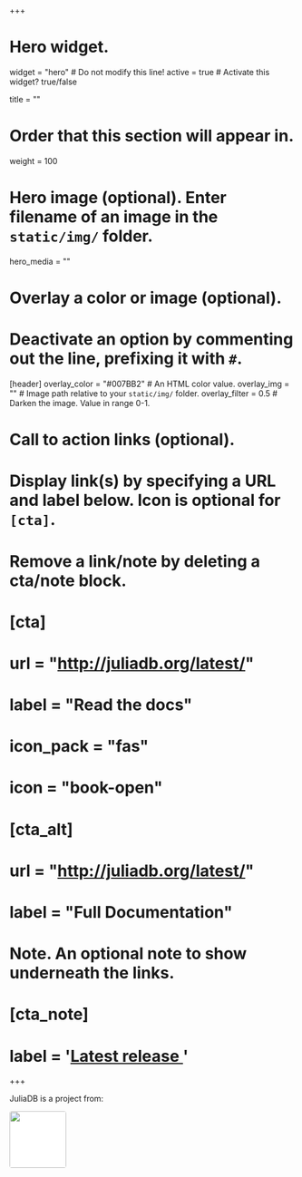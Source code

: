+++
# Hero widget.
widget = "hero"  # Do not modify this line!
active = true  # Activate this widget? true/false

title = ""

# Order that this section will appear in.
weight = 100

# Hero image (optional). Enter filename of an image in the `static/img/` folder.
hero_media = ""

# Overlay a color or image (optional).
#   Deactivate an option by commenting out the line, prefixing it with `#`.
[header]
  overlay_color = "#007BB2"  # An HTML color value.
  overlay_img = ""  # Image path relative to your `static/img/` folder.
  overlay_filter = 0.5  # Darken the image. Value in range 0-1.

# Call to action links (optional).
#   Display link(s) by specifying a URL and label below. Icon is optional for `[cta]`.
#   Remove a link/note by deleting a cta/note block.
# [cta]
#   url = "http://juliadb.org/latest/"
#   label = "Read the docs"
#   icon_pack = "fas"
#   icon = "book-open"
  
# [cta_alt]
#   url = "http://juliadb.org/latest/"
#   label = "Full Documentation"

# Note. An optional note to show underneath the links.
# [cta_note]
#  label = '<a id="academic-release" href="https://sourcethemes.com/academic/updates" data-repo="gcushen/hugo-academic">Latest release <!-- V --></a>'
+++

JuliaDB is a project from:

<a href="https://juliacomputing.com"><img src="https://juliacomputing.com/assets/img/new/julia-computing.svg" style="height: 100px; width: auto; background-color: white; border-radius: 4px;"></a>

